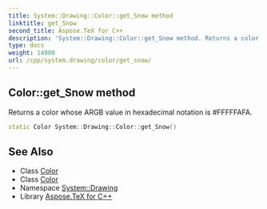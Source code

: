 ```yaml
---
title: System::Drawing::Color::get_Snow method
linktitle: get_Snow
second_title: Aspose.TeX for C++
description: 'System::Drawing::Color::get_Snow method. Returns a color whose ARGB value in hexadecimal notation is #FFFFFAFA in C++.'
type: docs
weight: 14900
url: /cpp/system.drawing/color/get_snow/
---
```

## Color::get_Snow method


Returns a color whose ARGB value in hexadecimal notation is #FFFFFAFA.

```cpp
static Color System::Drawing::Color::get_Snow()
```

## See Also

* Class [Color](../)
* Class [Color](../)
* Namespace [System::Drawing](../../)
* Library [Aspose.TeX for C++](../../../)
